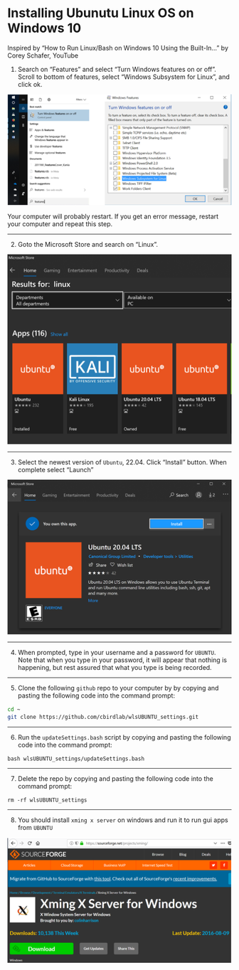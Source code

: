# Installing Ubunutu Linux OS on Windows 10

Inspired by “How to Run Linux/Bash on Windows 10 Using the Built-In…” by Corey Schafer, YouTube

1. Search on “Features” and select “Turn Windows features on or off”. Scroll to bottom of features, select “Windows Subsystem for Linux”, and click ok.

![](images/features.png)

Your computer will probably restart. If you get an error message, restart your computer and repeat this step.

___

2. Goto the Microsoft Store and search on “Linux”. 

![](images/ms_store.PNG)

___

3. Select the newest version of `Ubuntu`,  22.04. Click “Install” button. When complete select “Launch”

![](images/ubuntu_launch.png)

___

4. When prompted, type in your username and a password for `UBUNTU`. Note that when you type in your password, it will appear that nothing is happening, but rest assured that what you type is being recorded.

___

5. Clone the following `github` repo to your computer by by copying and pasting the following code into the command prompt:

```bash
cd ~
git clone https://github.com/cbirdlab/wlsUBUNTU_settings.git
```

___

6. Run the `updateSettings.bash` script by copying and pasting the following code into the command prompt:

```
bash wlsUBUNTU_settings/updateSettings.bash
```

___

7. Delete the repo by copying and pasting the following code into the command prompt:

```
rm -rf wlsUBUNTU_settings
```

___

8. You should install `xming x server` on windows and run it to run gui apps from `UBUNTU`

![](images/xming.png)

